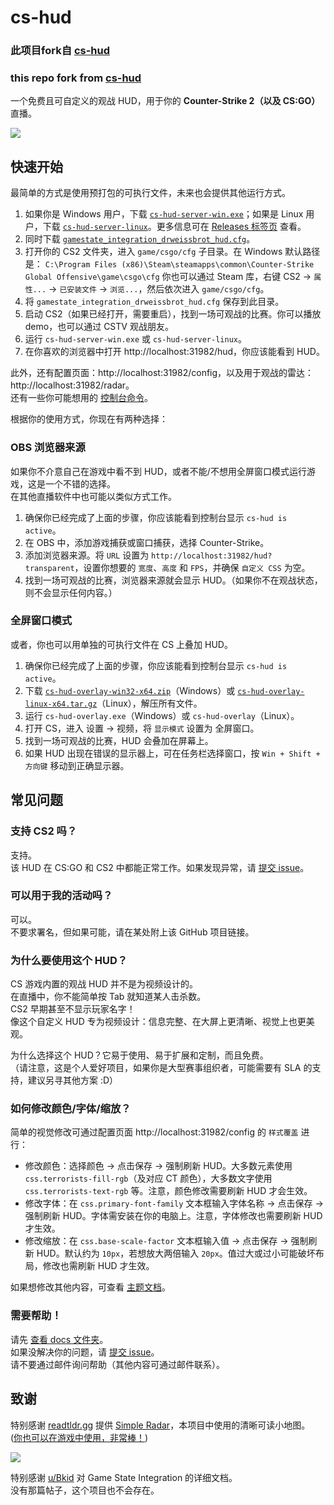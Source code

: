 # cs-hud
### 此项目fork自 [cs-hud](https://github.com/drweissbrot/cs-hud)
### this repo fork from [cs-hud](https://github.com/drweissbrot/cs-hud)

一个免费且可自定义的观战 HUD，用于你的 **Counter-Strike 2（以及 CS:GO）** 直播。

![](assets/cs2-hud-screenshot-1080.png)

## 快速开始
最简单的方式是使用预打包的可执行文件，未来也会提供其他运行方式。  
<!-- TODO write, then link to more in-depth guides for running via yarn, docker -->

1. 如果你是 Windows 用户，下载 [`cs-hud-server-win.exe`](https://github.com/drweissbrot/cs-hud/releases/latest/download/cs-hud-server-win.exe)；如果是 Linux 用户，下载 [`cs-hud-server-linux`](https://github.com/drweissbrot/cs-hud/releases/latest/download/cs-hud-server-linux)。更多信息可在 [Releases 标签页](https://github.com/drweissbrot/cs-hud/releases/latest) 查看。
2. 同时下载 [`gamestate_integration_drweissbrot_hud.cfg`](https://github.com/drweissbrot/cs-hud/releases/latest/download/gamestate_integration_drweissbrot_hud.cfg)。
3. 打开你的 CS2 文件夹，进入 `game/csgo/cfg` 子目录。在 Windows 默认路径是：
```C:\Program Files (x86)\Steam\steamapps\common\Counter-Strike Global Offensive\game\csgo\cfg```
你也可以通过 Steam 库，右键 CS2 → `属性...` → `已安装文件` → `浏览...`，然后依次进入 `game/csgo/cfg`。
4. 将 `gamestate_integration_drweissbrot_hud.cfg` 保存到此目录。
5. 启动 CS2（如果已经打开，需要重启），找到一场可观战的比赛。你可以播放 demo，也可以通过 CSTV 观战朋友。
6. 运行 `cs-hud-server-win.exe` 或 `cs-hud-server-linux`。
7. 在你喜欢的浏览器中打开 http://localhost:31982/hud，你应该能看到 HUD。

此外，还有配置页面：http://localhost:31982/config，以及用于观战的雷达：http://localhost:31982/radar。  
还有一些你可能想用的 [控制台命令](docs/cvars.md)。

根据你的使用方式，你现在有两种选择：

### OBS 浏览器来源
如果你不介意自己在游戏中看不到 HUD，或者不能/不想用全屏窗口模式运行游戏，这是一个不错的选择。  
在其他直播软件中也可能以类似方式工作。

1. 确保你已经完成了上面的步骤，你应该能看到控制台显示 `cs-hud is active`。
2. 在 OBS 中，添加游戏捕获或窗口捕获，选择 Counter-Strike。
3. 添加浏览器来源。将 `URL` 设置为 `http://localhost:31982/hud?transparent`，设置你想要的 `宽度`、`高度` 和 `FPS`，并确保 `自定义 CSS` 为空。
4. 找到一场可观战的比赛，浏览器来源就会显示 HUD。（如果你不在观战状态，则不会显示任何内容。）

### 全屏窗口模式
或者，你也可以用单独的可执行文件在 CS 上叠加 HUD。

1. 确保你已经完成了上面的步骤，你应该能看到控制台显示 `cs-hud is active`。
2. 下载 [`cs-hud-overlay-win32-x64.zip`](https://github.com/drweissbrot/cs-hud/releases/latest/download/cs-hud-overlay-win32-x64.zip)（Windows）或 [`cs-hud-overlay-linux-x64.tar.gz`](https://github.com/drweissbrot/cs-hud/releases/latest/download/cs-hud-overlay-linux-x64.tar.gz)（Linux），解压所有文件。
3. 运行 `cs-hud-overlay.exe`（Windows）或 `cs-hud-overlay`（Linux）。
4. 打开 CS，进入 设置 → 视频，将 `显示模式` 设置为 全屏窗口。
5. 找到一场可观战的比赛，HUD 会叠加在屏幕上。
6. 如果 HUD 出现在错误的显示器上，可在任务栏选择窗口，按 `Win + Shift + 方向键` 移动到正确显示器。

## 常见问题

### 支持 CS2 吗？
支持。  
该 HUD 在 CS:GO 和 CS2 中都能正常工作。如果发现异常，请 [提交 issue](https://github.com/drweissbrot/cs-hud/issues)。

### 可以用于我的活动吗？
可以。  
不要求署名，但如果可能，请在某处附上该 GitHub 项目链接。

### 为什么要使用这个 HUD？
CS 游戏内置的观战 HUD 并不是为视频设计的。  
在直播中，你不能简单按 Tab 就知道某人击杀数。  
CS2 早期甚至不显示玩家名字！  
像这个自定义 HUD 专为视频设计：信息完整、在大屏上更清晰、视觉上也更美观。  

为什么选择这个 HUD？它易于使用、易于扩展和定制，而且免费。  
（请注意，这是个人爱好项目，如果你是大型赛事组织者，可能需要有 SLA 的支持，建议另寻其他方案 :D）

### 如何修改颜色/字体/缩放？
简单的视觉修改可通过配置页面 http://localhost:31982/config 的 `样式覆盖` 进行：

- 修改颜色：选择颜色 → 点击保存 → 强制刷新 HUD。大多数元素使用 `css.terrorists-fill-rgb`（及对应 CT 颜色），大多数文字使用 `css.terrorists-text-rgb` 等。注意，颜色修改需要刷新 HUD 才会生效。
- 修改字体：在 `css.primary-font-family` 文本框输入字体名称 → 点击保存 → 强制刷新 HUD。字体需安装在你的电脑上。注意，字体修改也需要刷新 HUD 才生效。
- 修改缩放：在 `css.base-scale-factor` 文本框输入值 → 点击保存 → 强制刷新 HUD。默认约为 `10px`，若想放大两倍输入 `20px`。值过大或过小可能破坏布局，修改也需刷新 HUD 才生效。

如果想修改其他内容，可查看 [主题文档](docs/theming.md)。

### 需要帮助！
请先 [查看 docs 文件夹](https://github.com/drweissbrot/cs-hud/tree/master/docs)。  
如果没解决你的问题，请 [提交 issue](https://github.com/drweissbrot/cs-hud/issues)。  
请不要通过邮件询问帮助（其他内容可通过邮件联系）。

## 致谢
特别感谢 [readtldr.gg](https://readtldr.gg) 提供 [Simple Radar](https://readtldr.gg/simpleradar)，本项目中使用的清晰可读小地图。  
([你也可以在游戏中使用，非常棒！](https://readtldr.gg/simpleradar))

![](assets/simpleradar.webp)

特别感谢 [u/Bkid](https://www.reddit.com/user/bkid) 对 Game State Integration 的详细文档。  
没有那篇帖子，这个项目也不会存在。

